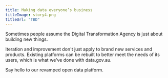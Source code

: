 ```yaml
---
title: Making data everyone’s business
titleImage: story4.png
titleUrl: "TBD"
---
```

<p>Sometimes people assume the Digital Transformation Agency is just about building new things.</p><p> Iteration and improvement don't just apply to brand new services and products. Existing platforms can be rebuilt to better meet the needs of its users, which is what we’ve done with data.gov.au.</p><p>Say hello to our revamped open data platform.</p>


